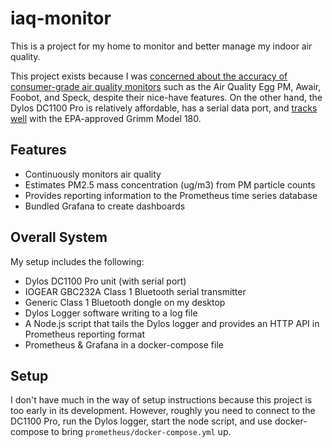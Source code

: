 # iaq-monitor
This is a project for my home to monitor and better manage my indoor air quality.

This project exists because I was [concerned about the accuracy of consumer-grade air quality monitors](http://explorables.cmucreatelab.org/explorables/air-quality-monitor-tests/)  such as the Air Quality Egg PM, Awair, Foobot, and Speck, despite their nice-have features. On the other hand, the Dylos DC1100 Pro is relatively affordable, has a serial data port, and [tracks well](http://www.aqmd.gov/docs/default-source/aq-spec/field-evaluations/dylos-dc1100---field-evaluation.pdf?sfvrsn=2) with the EPA-approved Grimm Model 180.

## Features
- Continuously monitors air quality
- Estimates PM2.5 mass concentration (ug/m3) from PM particle counts
- Provides reporting information to the Prometheus time series database
- Bundled Grafana to create dashboards

## Overall System
My setup includes the following:
- Dylos DC1100 Pro unit (with serial port)
- IOGEAR GBC232A Class 1 Bluetooth serial transmitter
- Generic Class 1 Bluetooth dongle on my desktop
- Dylos Logger software writing to a log file
- A Node.js script that tails the Dylos logger and provides an HTTP API in Prometheus reporting format
- Prometheus & Grafana in a docker-compose file

## Setup
I don't have much in the way of setup instructions because this project is too early in its development. However, roughly you need to connect to the DC1100 Pro, run the Dylos logger, start the node script, and use docker-compose to bring `prometheus/docker-compose.yml` up.
